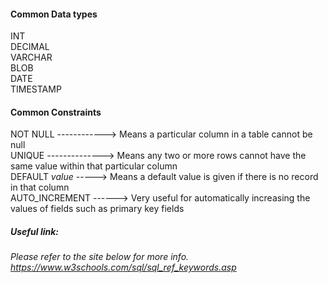 #### Common Data types
INT<br>
DECIMAL<br>
VARCHAR<br>
BLOB<br>
DATE<br>
TIMESTAMP<br>

#### Common Constraints
NOT NULL ------------> Means a particular column in a table cannot be null<br> 
UNIQUE --------------> Means any two or more rows cannot have the same value within that particular column<br>
DEFAULT *value* -----> Means a default value is given if there is no record in that column<br>
AUTO_INCREMENT ------> Very useful for automatically increasing the values of fields such as primary key fields<br>

##### Useful link:
*Please refer to the site below for more info.*
*https://www.w3schools.com/sql/sql_ref_keywords.asp*

